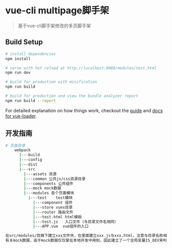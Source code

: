 # vue-cli multipage脚手架

> 基于vue-cli脚手架修改的多页脚手架

## Build Setup

``` bash
# install dependencies
npm install

# serve with hot reload at http://localhost:8080/modules/test.html
npm run dev

# build for production with minification
npm run build

# build for production and view the bundle analyzer report
npm run build --report
```

For detailed explanation on how things work, checkout the [guide](http://vuejs-templates.github.io/webpack/) and [docs for vue-loader](http://vuejs.github.io/vue-loader).


## 开发指南

``` bash
# 页面目录
    webpack
      |---build
      |---config
      |---dist
      |---src
        |---assets 资源
        |---common 公共js/css资源目录
        |---components 公共组件
        |---mock mock数据
        |---modules 各个页面模块
          |---test    test模块
            |---component 组件
            |---store vuex目录
            |---router 路由文件
            |---test.html html模板
            |---test.js   入口文件（与目录文件名相同）
            |---APP.vue  vue组件的入口

在src/modules/目錄下建立xxx文件夾，在里面建立xxx.js与xxx.html，注意与目录名称相同，参考test文件路径的格式
有关mock数据，由于mock数据仅仅是在本地开发中用到，因此建立了一个全局变量IS_DEV来判断是否本地开发环境，进而决定是否加载mock数据，参考test/test.js
```
